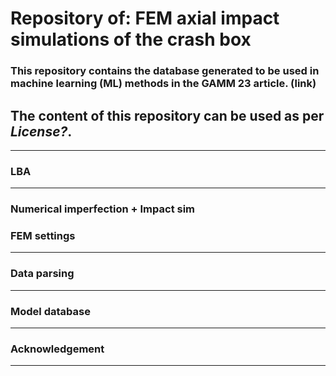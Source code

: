 # Repository of: FEM axial impact simulations of the crash box

### **This repository contains the database generated to be used in machine learning (ML) methods in the GAMM 23 article. (link)**
The content of this repository can be used as per *License?*.
---

---
### LBA
---
### Numerical imperfection + Impact sim
### FEM settings
---
### Data parsing 
---
### Model database
---
### Acknowledgement
---
